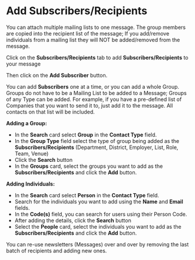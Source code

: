 # Add Subscribers/Recipients

You can attach multiple mailing lists to one message. The group members are copied into the recipient list of the message; If you add/remove individuals from a mailing list they will NOT be added/removed from the message.

Click on the **Subscribers/Recipients** tab to add **Subscribers/Recipients** to your message

Then click on the **Add Subscriber** button.

You can add **Subscribers** one at a time, or you can add a whole Group. Groups do not have to be a 
Mailing List to be added to a Message; Groups of any Type can be added. For example, if you have a pre-defined 
list of Companies that you want to send it to, just add it to the message. All contacts on that list will be 
included. 

**Adding a Group:**

* In the **Search** card select **Group** in the **Contact Type** field.
* In the **Group Type** field select the type of group being added as the **Subscribers/Recipients** (Department, District, Employer, List, Role, Team, Venue)
* Click the **Search** button
* In the **Groups** card, select the groups you want to add as the **Subscribers/Recipients** and click the **Add** button.

**Adding Individuals:**

* In the **Search** card select **Person** in the **Contact Type** field.
* Search for the individuals you want to add using the **Name** and **Email** fields. 
* In the **Code(s)** field, you can search for users using their Person Code. 
* After adding the details, click the **Search** button
* Select the **People** card, select the individuals you want to add as the **Subscribers/Recipients** and click the **Add** button.

You can re-use newsletters (Messages) over and over by removing the last batch of recipients and adding new ones.
